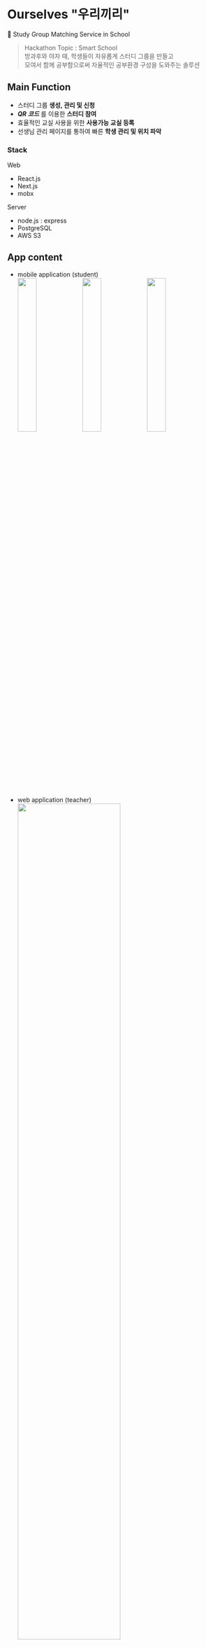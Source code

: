 # Ourselves "우리끼리"
📖 Study Group Matching Service in School

> Hackathon Topic : Smart School <br/>
> 방과후와 야자 때, 학생들이 자유롭게 스터디 그룹을 만들고 <br/>
> 모여서 함께 공부함으로써 자율적인 공부환경 구성을 도와주는 솔루션

## Main Function
- 스터디 그룹 **생성, 관리 및 신청**
- ___QR 코드___ 를 이용한 **스터디 참여**
- 효율적인 교실 사용을 위한 **사용가능 교실 등록**
- 선생님 관리 페이지를 통하여 빠른 **학생 관리 및 위치 파악**

### Stack

Web
- React.js
- Next.js
- mobx

Server
- node.js : express
- PostgreSQL
- AWS S3

## App content
- mobile application (student)<br/>
<img src="https://user-images.githubusercontent.com/38432821/62687038-e8340380-ba00-11e9-9292-0cf94f600b4a.jpg" width="30%"></img>
<img src="https://user-images.githubusercontent.com/38432821/62687435-bd967a80-ba01-11e9-8beb-2e6970c4fe5a.jpg" width="30%"></img>
<img src="https://user-images.githubusercontent.com/38432821/62687128-13b6ee00-ba01-11e9-8fd7-8b0b34e9abb6.jpg" width="30%"></img>

- web application (teacher)<br/>
<img src="https://user-images.githubusercontent.com/38432821/62687153-23363700-ba01-11e9-8f8e-dd2bb4f4fe84.png" width="70%"></img>


